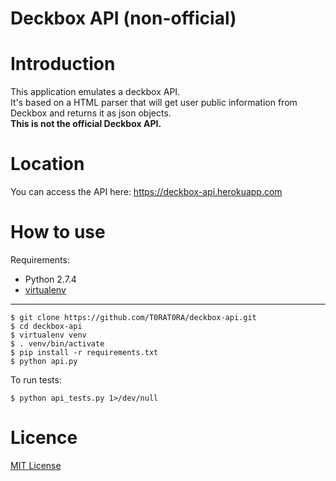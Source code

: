 Deckbox API (non-official)
==========

Introduction
==========
This application emulates a deckbox API.  
It's based on a HTML parser that will get user public information from Deckbox and returns it as json objects.  
**This is not the official Deckbox API.**

Location
==========
You can access the API here: https://deckbox-api.herokuapp.com

How to use
==========
Requirements:

* Python 2.7.4
* [virtualenv](http://www.virtualenv.org/)

---

    $ git clone https://github.com/T0RAT0RA/deckbox-api.git
    $ cd deckbox-api
    $ virtualenv venv
    $ . venv/bin/activate
    $ pip install -r requirements.txt
    $ python api.py

To run tests:

    $ python api_tests.py 1>/dev/null


Licence
==========

[MIT License](LICENSE.md)
